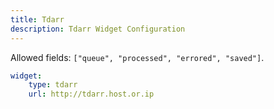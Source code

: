 ```yaml
---
title: Tdarr
description: Tdarr Widget Configuration
---
```



Allowed fields: `["queue", "processed", "errored", "saved"]`.

```yaml
widget:
    type: tdarr
    url: http://tdarr.host.or.ip
```


